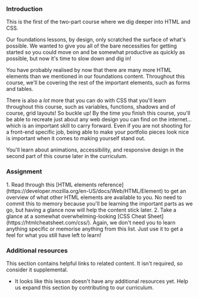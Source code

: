 ### Introduction

This is the first of the two-part course where we dig deeper into HTML and CSS.

Our foundations lessons, by design, only scratched the surface of what's possible. We wanted to give you all of the bare necessities for getting started so you could move on and be somewhat productive as quickly as possible, but now it's time to slow down and dig in!

You have probably realised by now that there are many more HTML elements than we mentioned in our foundations content. Throughout this course, we'll be covering the rest of the important elements, such as forms and tables.

There is also a _lot_ more that you can do with CSS that you'll learn throughout this course, such as variables, functions, shadows and of course, grid layouts! So buckle up! By the time you finish this course, you'll be able to recreate just about any web design you can find on the internet... which is an important skill to carry forward. Even if you are not shooting for a front-end specific job, being able to make your portfolio pieces look nice is important when it comes to making yourself stand out.

You'll learn about animations, accessibility, and responsive design in the second part of this course later in the curriculum.

### Assignment

<div class="lesson-content__panel" markdown="1">
1. Read through this [HTML elements reference](https://developer.mozilla.org/en-US/docs/Web/HTML/Element) to get an overview of what other HTML elements are available to you. No need to commit this to memory because you'll be learning the important parts as we go, but having a glance now will help the content stick later.
2. Take a glance at a somewhat overwhelming-looking [CSS Cheat Sheet](https://htmlcheatsheet.com/css/).  Again, we don't need you to learn anything specific or memorise anything from this list. Just use it to get a feel for what you still have left to learn!
</div>

### Additional resources

This section contains helpful links to related content. It isn't required, so consider it supplemental.

- It looks like this lesson doesn't have any additional resources yet. Help us expand this section by contributing to our curriculum.
